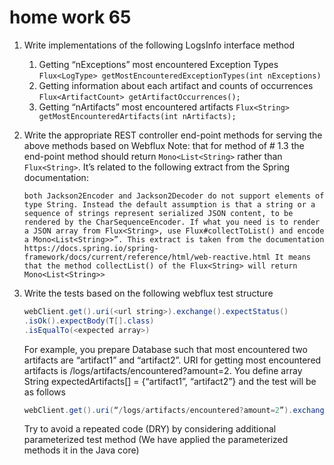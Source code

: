# home work 65

1. Write implementations of the following LogsInfo interface method
   1. Getting “nExceptions” most encountered Exception Types `Flux<LogType> getMostEncounteredExceptionTypes(int nExceptions)`
   1. Getting information about each artifact and counts of occurrences `Flux<ArtifactCount> getArtifactOccurrences();`
   1. Getting “nArtifacts” most encountered artifacts `Flux<String> getMostEncounteredArtifacts(int nArtifacts);`
2. Write the appropriate REST controller end-point methods for serving the above methods based on Webflux
   Note: that for method of # 1.3 the end-point method should return `Mono<List<String>` rather than `Flux<String>`. It’s related to the following extract from the Spring documentation:

   ```text
   both Jackson2Encoder and Jackson2Decoder do not support elements of type String. Instead the default assumption is that a string or a sequence of strings represent serialized JSON content, to be rendered by the CharSequenceEncoder. If what you need is to render a JSON array from Flux<String>, use Flux#collectToList() and encode a Mono<List<String>>”. This extract is taken from the documentation https://docs.spring.io/spring-framework/docs/current/reference/html/web-reactive.html It means that the method collectList() of the Flux<String> will return Mono<List<String>>
   ```

3. Write the tests based on the following webflux test structure

   ```java
   webClient.get().uri(<url string>).exchange().expectStatus()
   .isOk().expectBody(T[].class)
   .isEqualTo(<expected array>)
   ```

   For example, you prepare Database such that most encountered two artifacts are “artifact1” and “artifact2”. URI for getting most encountered artifacts is /logs/artifacts/encountered?amount=2. You define array String expectedArtifacts[] = {“artifact1”, “artifact2”} and the test will be as follows

   ```java
   webClient.get().uri(“/logs/artifacts/encountered?amount=2”).exchange().expectStatus().isOk().expectBody(String[].class).isEqualTo(expectedArtifacts);
   ```

   Try to avoid a repeated code (DRY) by considering additional parameterized test method (We have applied the parameterized methods it in the Java core)
